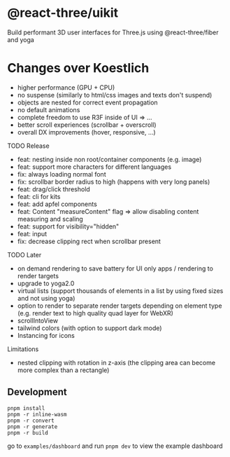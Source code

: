 <h1>@react-three/uikit</h1>

Build performant 3D user interfaces for Three.js using @react-three/fiber and yoga

# Changes over Koestlich

- higher performance (GPU + CPU)
- no suspense (similarly to html/css images and texts don't suspend)
- objects are nested for correct event propagation
- no default animations
- complete freedom to use R3F inside of UI => <Content>...</Content>
- better scroll experiences (scrollbar + overscroll)
- overall DX improvements (hover, responsive, ...)

TODO Release

- feat: nesting inside non root/container components (e.g. image)
- feat: support more characters for different languages
- fix: always loading normal font
- fix: scrollbar border radius to high (happens with very long panels)
- feat: drag/click threshold
- feat: cli for kits
- feat: add apfel components
- feat: Content "measureContent" flag => allow disabling content measuring and scaling
- feat: support for visibility="hidden"
- feat: input
- fix: decrease clipping rect when scrollbar present

TODO Later

- on demand rendering to save battery for UI only apps / rendering to render targets
- upgrade to yoga2.0
- virtual lists (support thousands of elements in a list by using fixed sizes and not using yoga)
- option to render to separate render targets depending on element type (e.g. render text to high quality quad layer for WebXR)
- scrollIntoView
- tailwind colors (with option to support dark mode)
- Instancing for icons

Limitations

- nested clipping with rotation in z-axis (the clipping area can become more complex than a rectangle)

## Development

`pnpm install`  
`pnpm -r inline-wasm`  
`pnpm -r convert`  
`pnpm -r generate`  
`pnpm -r build`  

go to `examples/dashboard` and run `pnpm dev` to view the example dashboard
